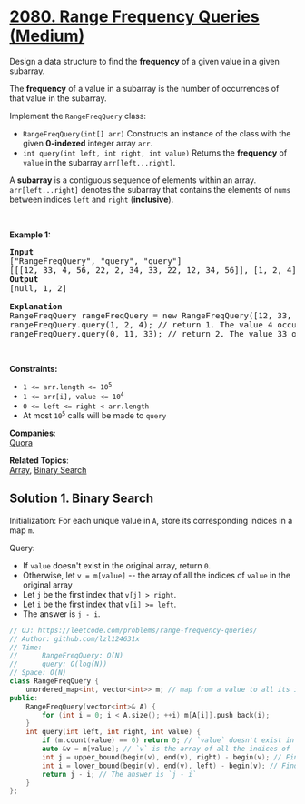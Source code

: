 # [2080. Range Frequency Queries (Medium)](https://leetcode.com/problems/range-frequency-queries/)

<p>Design a data structure to find the <strong>frequency</strong> of a given value in a given subarray.</p>

<p>The <strong>frequency</strong> of a value in a subarray is the number of occurrences of that value in the subarray.</p>

<p>Implement the <code>RangeFreqQuery</code> class:</p>

<ul>
	<li><code>RangeFreqQuery(int[] arr)</code> Constructs an instance of the class with the given <strong>0-indexed</strong> integer array <code>arr</code>.</li>
	<li><code>int query(int left, int right, int value)</code> Returns the <strong>frequency</strong> of <code>value</code> in the subarray <code>arr[left...right]</code>.</li>
</ul>

<p>A <strong>subarray</strong> is a contiguous sequence of elements within an array. <code>arr[left...right]</code> denotes the subarray that contains the elements of <code>nums</code> between indices <code>left</code> and <code>right</code> (<strong>inclusive</strong>).</p>

<p>&nbsp;</p>
<p><strong>Example 1:</strong></p>

<pre><strong>Input</strong>
["RangeFreqQuery", "query", "query"]
[[[12, 33, 4, 56, 22, 2, 34, 33, 22, 12, 34, 56]], [1, 2, 4], [0, 11, 33]]
<strong>Output</strong>
[null, 1, 2]

<strong>Explanation</strong>
RangeFreqQuery rangeFreqQuery = new RangeFreqQuery([12, 33, 4, 56, 22, 2, 34, 33, 22, 12, 34, 56]);
rangeFreqQuery.query(1, 2, 4); // return 1. The value 4 occurs 1 time in the subarray [33, 4]
rangeFreqQuery.query(0, 11, 33); // return 2. The value 33 occurs 2 times in the whole array.
</pre>

<p>&nbsp;</p>
<p><strong>Constraints:</strong></p>

<ul>
	<li><code>1 &lt;= arr.length &lt;= 10<sup>5</sup></code></li>
	<li><code>1 &lt;= arr[i], value &lt;= 10<sup>4</sup></code></li>
	<li><code>0 &lt;= left &lt;= right &lt; arr.length</code></li>
	<li>At most <code>10<sup>5</sup></code> calls will be made to <code>query</code></li>
</ul>


**Companies**:  
[Quora](https://leetcode.com/company/quora)

**Related Topics**:  
[Array](https://leetcode.com/tag/array/), [Binary Search](https://leetcode.com/tag/binary-search/)

## Solution 1. Binary Search

Initialization: For each unique value in `A`, store its corresponding indices in a map `m`.

Query: 
* If `value` doesn't exist in the original array, return `0`.
* Otherwise, let `v = m[value]` -- the array of all the indices of `value` in the original array
* Let `j` be the first index that `v[j] > right`.
* Let `i` be the first index that `v[i] >= left`.
* The answer is `j - i`.

```cpp
// OJ: https://leetcode.com/problems/range-frequency-queries/
// Author: github.com/lzl124631x
// Time:
//      RangeFreqQuery: O(N)
//      query: O(log(N))
// Space: O(N)
class RangeFreqQuery {
    unordered_map<int, vector<int>> m; // map from a value to all its indices
public:
    RangeFreqQuery(vector<int>& A) {
        for (int i = 0; i < A.size(); ++i) m[A[i]].push_back(i);
    }
    int query(int left, int right, int value) {
        if (m.count(value) == 0) return 0; // `value` doesn't exist in the original array
        auto &v = m[value]; // `v` is the array of all the indices of `value` in the original array
        int j = upper_bound(begin(v), end(v), right) - begin(v); // Find the first index `j` that `v[j] > right`.
        int i = lower_bound(begin(v), end(v), left) - begin(v); // Find the first index `i` that `v[i] >= left`.
        return j - i; // The answer is `j - i`
    }
};
```